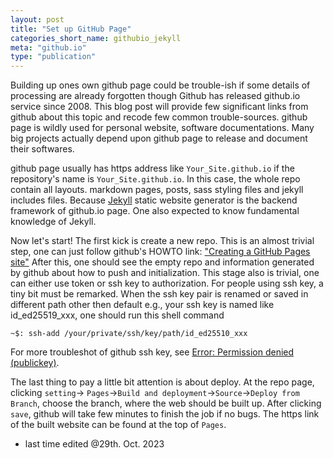 ```yaml
---
layout: post
title: "Set up GitHub Page"
categories_short_name: githubio_jekyll
meta: "github.io"
type: "publication"
---
```


Building up ones own github page could be trouble-ish if some details of processing are already forgotten though Github has released github.io service since 2008. This blog post will provide few significant links from github about this topic and recode few common trouble-sources. github page is wildly used for personal website, software documentations. Many big projects actually depend upon github page to release and document their softwares.

github page usually has https address like `Your_Site.github.io` if the repository's name is `Your_Site.github.io`. In this case, the whole repo contain all layouts. markdown pages, posts, sass styling files and jekyll includes files. Because [Jekyll](http://jekyllrb.com/docs/) static website generator is the backend framework of github.io page. One also expected to know fundamental knowledge of Jekyll. 

Now let's start! The first kick is create a new repo. This is an almost trivial step, one can just follow github's HOWTO link:
["Creating a GitHub Pages site"](https://docs.github.com/en/pages/getting-started-with-github-pages/creating-a-github-pages-site)
After this, one should see the empty repo and information generated by github about how to push and initialization. This stage also is trivial, one can either use token or 
ssh key to authorization. For people using ssh key, a tiny bit must be remarked. When the ssh key pair is renamed or saved in different path other then default e.g., your ssh key is named like id_ed25519_xxx, one should run this shell command
```shell
~$: ssh-add /your/private/ssh/key/path/id_ed25510_xxx
```
For more troubleshot of github ssh key, see [Error: Permission denied (publickey)](https://docs.github.com/en/authentication/troubleshooting-ssh/error-permission-denied-publickey). 

The last thing to pay a little bit attention is about deploy. At the repo page, clicking `setting`-> `Pages`->`Build and deployment`->`Source`->`Deploy from Branch`, choose the branch, where the web should be built up. After clicking `save`, github will take few minutes to finish the job if no bugs. The https link of the built website can be found at the top of `Pages`.

- last time edited @29th. Oct. 2023
